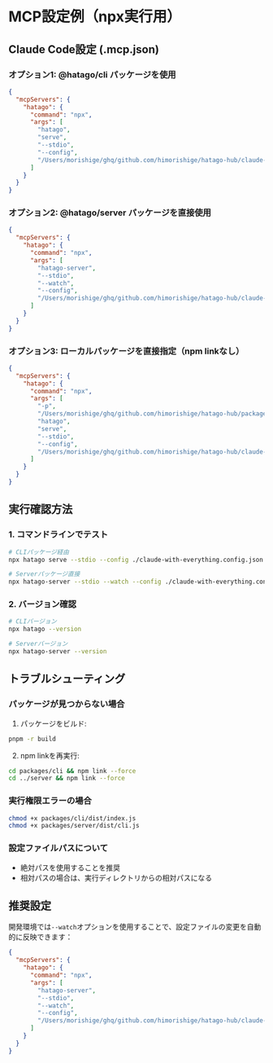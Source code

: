 # MCP設定例（npx実行用）

## Claude Code設定 (.mcp.json)

### オプション1: @hatago/cli パッケージを使用

```json
{
  "mcpServers": {
    "hatago": {
      "command": "npx",
      "args": [
        "hatago",
        "serve",
        "--stdio",
        "--config",
        "/Users/morishige/ghq/github.com/himorishige/hatago-hub/claude-with-everything.config.json"
      ]
    }
  }
}
```

### オプション2: @hatago/server パッケージを直接使用

```json
{
  "mcpServers": {
    "hatago": {
      "command": "npx",
      "args": [
        "hatago-server",
        "--stdio",
        "--watch",
        "--config",
        "/Users/morishige/ghq/github.com/himorishige/hatago-hub/claude-with-everything.config.json"
      ]
    }
  }
}
```

### オプション3: ローカルパッケージを直接指定（npm linkなし）

```json
{
  "mcpServers": {
    "hatago": {
      "command": "npx",
      "args": [
        "-p",
        "/Users/morishige/ghq/github.com/himorishige/hatago-hub/packages/cli",
        "hatago",
        "serve",
        "--stdio",
        "--config",
        "/Users/morishige/ghq/github.com/himorishige/hatago-hub/claude-with-everything.config.json"
      ]
    }
  }
}
```

## 実行確認方法

### 1. コマンドラインでテスト

```bash
# CLIパッケージ経由
npx hatago serve --stdio --config ./claude-with-everything.config.json

# Serverパッケージ直接
npx hatago-server --stdio --watch --config ./claude-with-everything.config.json
```

### 2. バージョン確認

```bash
# CLIバージョン
npx hatago --version

# Serverバージョン
npx hatago-server --version
```

## トラブルシューティング

### パッケージが見つからない場合

1. パッケージをビルド:

```bash
pnpm -r build
```

2. npm linkを再実行:

```bash
cd packages/cli && npm link --force
cd ../server && npm link --force
```

### 実行権限エラーの場合

```bash
chmod +x packages/cli/dist/index.js
chmod +x packages/server/dist/cli.js
```

### 設定ファイルパスについて

- 絶対パスを使用することを推奨
- 相対パスの場合は、実行ディレクトリからの相対パスになる

## 推奨設定

開発環境では`--watch`オプションを使用することで、設定ファイルの変更を自動的に反映できます：

```json
{
  "mcpServers": {
    "hatago": {
      "command": "npx",
      "args": [
        "hatago-server",
        "--stdio",
        "--watch",
        "--config",
        "/Users/morishige/ghq/github.com/himorishige/hatago-hub/claude-with-everything.config.json"
      ]
    }
  }
}
```
